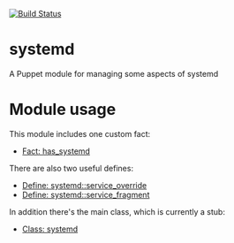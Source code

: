 [![Build Status](https://travis-ci.org/Puppet-Finland/puppet-systemd.svg?branch=master)](https://travis-ci.org/Puppet-Finland/puppet-systemd)

# systemd

A Puppet module for managing some aspects of systemd

# Module usage

This module includes one custom fact:

* [Fact: has_systemd](lib/facter/has_systemd.rb)

There are also two useful defines:

* [Define: systemd::service_override](manifests/service_override.pp)
* [Define: systemd::service_fragment](manifests/service_fragment.pp)

In addition there's the main class, which is currently a stub:

* [Class: systemd](manifests/init.pp)
